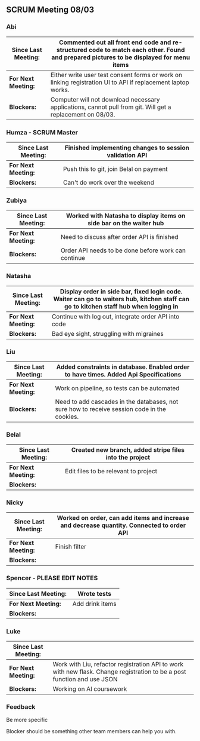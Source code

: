 ## SCRUM Meeting 08/03

### Abi
| Since Last Meeting: | Commented out all front end code and re-structured code to match each other. Found and prepared pictures to be displayed for menu items |
| --- | --- |
| **For Next Meeting:** | Either write user test consent forms or work on linking registration UI to API if replacement laptop works. |
| **Blockers:** | Computer will not download necessary applications, cannot pull from git. Will get a replacement on 08/03.  |

### Humza - SCRUM Master
| Since Last Meeting: | Finished implementing changes to session validation API |
| --- | --- |
| **For Next Meeting:** | Push this to git, join Belal on payment |
| **Blockers:** | Can't do work over the weekend |

### Zubiya
| Since Last Meeting: | Worked with Natasha to display items on side bar on the waiter hub |
| --- | --- |
| **For Next Meeting:** | Need to discuss after order API is finished |
| **Blockers:** | Order API needs to be done before work can continue |

### Natasha
| Since Last Meeting: | Display order in side bar, fixed login code. Waiter can go to waiters hub, kitchen staff can go to kitchen staff hub when logging in |
| --- | --- |
| **For Next Meeting:** | Continue with log out, integrate order API into code |
| **Blockers:** | Bad eye sight, struggling with migraines |

### Liu
| Since Last Meeting: | Added constraints in database. Enabled order to have times. Added Api Specifications |
| --- | --- |
| **For Next Meeting:** | Work on pipeline, so tests can be automated |
| **Blockers:** | Need to add cascades in the databases, not sure how to receive session code in the cookies. |

### Belal
| Since Last Meeting: | Created new branch, added stripe files into the project |
| --- | --- |
| **For Next Meeting:** | Edit files to be relevant to project |
| **Blockers:** |  |

### Nicky
| Since Last Meeting: | Worked on order, can add items and increase and decrease quantity. Connected to order API |
| --- | --- |
| **For Next Meeting:** | Finish filter |
| **Blockers:** |  |

### Spencer - PLEASE EDIT NOTES
| Since Last Meeting: | Wrote tests |
| --- | --- |
| **For Next Meeting:** | Add drink items |
| **Blockers:** |  |

### Luke
| Since Last Meeting: |  |
| --- | --- |
| **For Next Meeting:** | Work with Liu, refactor registration API to work with new flask. Change registration to be a post function and use JSON |
| **Blockers:** | Working on AI coursework |

### Feedback
Be more specific

Blocker should be something other team members can help you with.